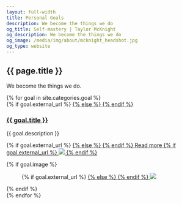 ```yaml
---
layout: full-width
title: Personal Goals
description: We become the things we do
og_title: Self-mastery | Taylor McKnight
og_description: We become the things we do
og_image: /media/img/about/mcknight_headshot.jpg
og_type: website
---
```

<section class="grid page-header">
	<div class="full-width">
		<h1>{{ page.title }}</h1>
		<p>We become the things we do.</p>
	</div>
</section>

<section class="stripe-section-2">
	<section class="grid-wrapper feed">
		{% for goal in site.categories.goal %}
		<article>
			<figcaption>
				{% if goal.external_url %}
				<a href="{{ goal.external_url }}">
				{% else %}
				<a href="{{ goal.url }}">
				{% endif %}
				<h3>
					{{ goal.title }}
				</h3>
				</a>
				<p class="description">{{ goal.description }}</p>
				<p>
				{% if goal.external_url %}
				<a href="{{ goal.external_url }}">
				{% else %}
				<a href="{{ goal.url }}">
				{% endif %}
				Read more
				{% if goal.external_url %}
				<img src="{{ site.url }}/media/img/external-link-icon.png" class="external-link-icon">
				{% endif %}
				</a>
				</p>
			</figcaption>
			{% if goal.image %}
			<figure>
				{% if goal.external_url %}
				<a href="{{ goal.external_url }}">
				{% else %}
				<a href="{{ goal.url }}">
				{% endif %}
				<img src="{{ goal.image }}" />
				</a>
			</figure>
			{% endif %}
		</article>
		{% endfor %}
	</section>
</section>
